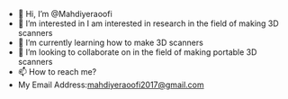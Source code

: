 - 👋 Hi, I’m @Mahdiyeraoofi
- 👀 I’m interested in I am interested in research in the field of making 3D scanners
- 🌱 I’m currently learning how to make 3D scanners
- 💞️ I’m looking to collaborate on in the field of making portable 3D scanners
- 📫 How to reach me?
- My Email Address:mahdiyeraoofi2017@gmail.com
